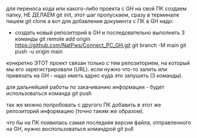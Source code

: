 для переноса кода или какого-либо проекта с GH на свой ПК создаем папку, НЕ ДЕЛАЕМ git init, этот шаг пропускаем, сразу в терминале пишем git clone <URL>
а вот для добавления документа с ПК в GH надо:
* создать новый репозиторий в GH и последовательно выполнить 3 команды
git remote add origin https://github.com/NatPws/Connect_PC_GH.git
git branch -M main
git push -u origin main


конкретно ЭТОТ проект связан только  с тем репозиторием, на который мы его зарегистрировали (URL). если нужно что-то залить или привязать на GH - надо иметь адрес куда это запушить (3 команды).

для дальнейшей работы по закачиванию информации - будет использоваться команда git push

так же можно попробовать с другого ПК добавить в этот же репозиторий информацию (точно таким же образом).

что бы на ПК появилась самая последняя версия файла, отправленного на GH, нужно воспользоваться командрой git pull